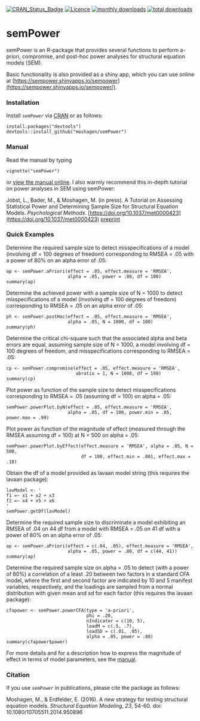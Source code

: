 [![CRAN_Status_Badge](https://www.r-pkg.org/badges/version/semPower)](https://www.r-pkg.org/badges/version/semPower)
[![Licence](https://img.shields.io/badge/licence-GPL--2-green.svg)](https://www.gnu.org/licenses/old-licenses/gpl-2.0.html)
[![monthly downloads](https://cranlogs.r-pkg.org:443/badges/semPower)](https://cranlogs.r-pkg.org:443/badges/semPower)
[![total downloads](https://cranlogs.r-pkg.org:443/badges/grand-total/semPower)](https://cranlogs.r-pkg.org:443/badges/grand-total/semPower)

semPower
=====

semPower is an R-package that provides several functions to perform a-priori, compromise, and post-hoc power analyses for structural equation models (SEM). 

Basic functionality is also provided as a shiny app, which you can use online at [https://sempower.shinyapps.io/sempower](https://sempower.shinyapps.io/sempower/).

### Installation

Install `semPower` via [CRAN](https://CRAN.R-project.org/package=semPower) or as follows:
```
install.packages("devtools")
devtools::install_github("moshagen/semPower")
```

### Manual

Read the manual by typing
```
vignette("semPower")
```
or [view the manual online](https://github.com/moshagen/semPower/blob/master/vignettes/semPower.pdf). I also warmly recommend this in-depth tutorial on power analyses in SEM using semPower:

Jobst, L., Bader, M., & Moshagen, M. (in press). A Tutorial on Assessing Statistical Power and Determining Sample Size for Structural Equation Models. *Psychological Methods*. [https://doi.org/10.1037/met0000423](https://doi.org/10.1037/met0000423)  [preprint](https://github.com/moshagen/semPower/blob/master/vignettes/semPowerTutorial.pdf)
 

### Quick Examples

Determine the required sample size to detect misspecifications of a model (involving df = 100 degrees of freedom) corresponding to RMSEA = .05 with a power of 80% on an alpha error of .05:

```
ap <- semPower.aPriori(effect = .05, effect.measure = 'RMSEA', 
                       alpha = .05, power = .80, df = 100)
summary(ap)
```

Determine the achieved power with a sample size of N = 1000 to detect misspecifications of a model (involving df = 100 degrees of freedom) corresponding to RMSEA = .05 on an alpha error of .05:

```
ph <- semPower.postHoc(effect = .05, effect.measure = 'RMSEA', 
                       alpha = .05, N = 1000, df = 100)
summary(ph)
```

Determine the critical chi-square such that the associated alpha and beta errors are equal, assuming sample size of N = 1000, a model involving df = 100 degrees of freedom, and misspecifications corresponding to RMSEA = .05:

```
cp <- semPower.compromise(effect = .05, effect.measure = 'RMSEA', 
                          abratio = 1, N = 1000, df = 100)
summary(cp)
```

Plot power as function of the sample size to detect misspecifications corresponding to RMSEA = .05 (assuming df = 100) on alpha = .05:

```
semPower.powerPlot.byN(effect = .05, effect.measure = 'RMSEA', 
                       alpha = .05, df = 100, power.min = .05, power.max = .99)
```

Plot power as function of the magnitude of effect (measured through the RMSEA assuming df = 100) at N = 500 on alpha = .05:

```
semPower.powerPlot.byEffect(effect.measure = 'RMSEA', alpha = .05, N = 500, 
                            df = 100, effect.min = .001, effect.max = .10)
```

Obtain the df of a model provided as lavaan model string (this requires the lavaan package):

```
lavModel <- '
f1 =~ x1 + x2 + x3
f2 =~ x4 + x5 + x6
'
semPower.getDf(lavModel)
```

Determine the required sample size to discriminate a model exhibiting an RMSEA of .04 on 44 df from a model with RMSEA =  .05 on 41 df with a power of 80% on an alpha error of .05:

```
ap <- semPower.aPriori(effect = c(.04, .05), effect.measure = 'RMSEA', 
                       alpha = .05, power = .80, df = c(44, 41))
summary(ap)
```


Determine the required sample size on alpha = .05 to detect (with a power of 80%) a correlation of a least .20 between two factors in a standard CFA model, where the first and second factor are indicated by 10 and 5 manifest variables, respectively, and the loadings are sampled from a normal distribution with given mean and sd for each factor (this requires the lavaan package):

```
cfapower <- semPower.powerCFA(type = 'a-priori', 
                              phi = .20, 
                              nIndicator = c(10, 5),
                              loadM = c(.5, .7), 
                              loadSD = c(.01, .05),
                              alpha = .05, power = .80)
summary(cfapower$power)				
```


For more details and for a description how to express the magnitude of effect in terms of model parameters, see the [manual](https://github.com/moshagen/semPower/blob/master/vignettes/semPower.pdf).



### Citation

If you use `semPower` in publications, please cite the package as follows:

Moshagen, M., & Erdfelder, E. (2016). A new strategy for testing structural equation models. *Structural Equation Modeling, 23*, 54-60. doi: 10.1080/10705511.2014.950896
 
